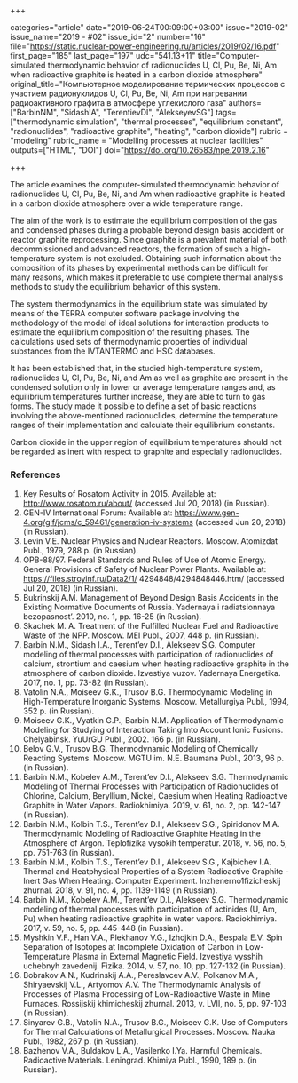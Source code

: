 +++

categories="article"
date="2019-06-24T00:09:00+03:00"
issue="2019-02"
issue_name="2019 - #02"
issue_id="2"
number="16"
file="https://static.nuclear-power-engineering.ru/articles/2019/02/16.pdf"
first_page="185"
last_page="197"
udc="541.13+11"
title="Computer-simulated thermodynamic behavior of radionuclides U, Cl, Pu, Be, Ni, Am when radioactive graphite is heated in a carbon dioxide atmosphere"
original_title="Компьютерное моделирование термических процессов с участием радионуклидов U, Cl, Pu, Be, Ni, Am при нагревании радиоактивного графита в атмосфере углекислого газа"
authors=["BarbinNM", "SidashIA", "TerentievDI", "AlekseyevSG"]
tags=["thermodynamic simulation", "thermal processes", "equilibrium constant", "radionuclides", "radioactive graphite", "heating", "carbon dioxide"]
rubric = "modeling"
rubric_name = "Modelling processes at nuclear facilities"
outputs=["HTML", "DOI"]
doi="https://doi.org/10.26583/npe.2019.2.16"

+++

The article examines the computer-simulated thermodynamic behavior of radionuclides U, Cl, Pu, Be, Ni, and Am when radioactive graphite is heated in a carbon dioxide atmosphere over a wide temperature range.

The aim of the work is to estimate the equilibrium composition of the gas and condensed phases during a probable beyond design basis accident or reactor graphite reprocessing. Since graphite is a prevalent material of both decommissioned and advanced reactors, the formation of such a high-temperature system is not excluded. Obtaining such information about the composition of its phases by experimental methods can be difficult for many reasons, which makes it preferable to use complete thermal analysis methods to study the equilibrium behavior of this system.

The system thermodynamics in the equilibrium state was simulated by means of the TERRA computer software package involving the methodology of the model of ideal solutions for interaction products to estimate the equilibrium composition of the resulting phases. The calculations used sets of thermodynamic properties of individual substances from the IVTANTERMO and HSC databases.

It has been established that, in the studied high-temperature system, radionuclides U, Cl, Pu, Be, Ni, and Am as well as graphite are present in the condensed solution only in lower or average temperature ranges and, as equilibrium temperatures further increase, they are able to turn to gas forms. The study made it possible to define a set of basic reactions involving the above-mentioned radionuclides, determine the temperature ranges of their implementation and calculate their equilibrium constants.

Carbon dioxide in the upper region of equilibrium temperatures should not be regarded as inert with respect to graphite and especially radionuclides.

### References

1. Key Results of Rosatom Activity in 2015. Available at: http://www.rosatom.ru/about/ (accessed Jul 20, 2018) (in Russian).
2. GEN-IV International Forum: Available at: https://www.gen-4.org/gif/jcms/c_59461/generation-iv-systems (accessed Jun 20, 2018) (in Russian).
3. Levin V.Е. Nuclear Physics and Nuclear Reactors. Moscow. Atomizdat Publ., 1979, 288 p. (in Russian).
4. OPB-88/97. Federal Standards and Rules of Use of Atomic Energy. General Provisions of Safety of Nuclear Power Plants. Available at: https://files.stroyinf.ru/Data2/1/ 4294848/4294848446.htm/ (accessed Jul 20, 2018) (in Russian).
5. Bukrinskij A.M. Management of Beyond Design Basis Accidents in the Existing Normative Documents of Russia. Yadernaya i radiatsionnaya bezopasnost’. 2010, no. 1, pp. 16-25 (in Russian).
6. Skachek M. A. Treatment of the Fulfilled Nuclear Fuel and Radioactive Waste of the NPP. Moscow. MEI Publ., 2007, 448 p. (in Russian).
7. Barbin N.M., Sidash I.A., Terent’ev D.I., Alekseev S.G. Computer modeling of thermal processes with participation of radionuclides of calcium, strontium and caesium when heating radioactive graphite in the atmosphere of carbon dioxide. Izvestiya vuzov. Yadernaya Energetika. 2017, no. 1, pp. 73-82 (in Russian).
8. Vatolin N.A., Moiseev G.K., Trusov B.G. Thermodynamic Modeling in High-Temperature Inorganic Systems. Moscow. Metallurgiya Publ., 1994, 352 p. (in Russian).
9. Moiseev G.K., Vyatkin G.P., Barbin N.M. Application of Thermodynamic Modeling for Studying of Interaction Taking Into Account Ionic Fusions. Chelyabinsk. YuUrGU Publ., 2002. 166 p. (in Russian).
10. Belov G.V., Trusov B.G. Thermodynamic Modeling of Chemically Reacting Systems. Moscow. MGTU im. N.E. Baumana Publ., 2013, 96 p. (in Russian).
11. Barbin N.M., Kobelev A.M., Terent’ev D.I., Alekseev S.G. Thermodynamic Modeling of Thermal Processes with Participation of Radionuclides of Chlorine, Calcium, Beryllium, Nickel, Caesium when Heating Radioactive Graphite in Water Vapors. Radiokhimiya. 2019, v. 61, no. 2, pp. 142-147 (in Russian).
12. Barbin N.M., Kolbin T.S., Terent’ev D.I., Alekseev S.G., Spiridonov M.A. Thermodynamic Modeling of Radioactive Graphite Heating in the Atmosphere of Argon. Teplofizika vysokih temperatur. 2018, v. 56, no. 5, pp. 751-763 (in Russian).
13. Barbin N.M., Kolbin T.S., Terent’ev D.I., Alekseev S.G., Kajbichev I.A. Thermal and Heatphysical Properties of a System Radioactive Graphite - Inert Gas When Heating. Computer Experiment. Inzhenerno1fizicheskij zhurnal. 2018, v. 91, no. 4, pp. 1139-1149 (in Russian).
14. Barbin N.M., Kobelev A.M., Terent’ev D.I., Alekseev S.G. Thermodynamic modeling of thermal processes with participation of actinides (U, Am, Pu) when heating radioactive graphite in water vapors. Radiokhimiya. 2017, v. 59, no. 5, pp. 445-448 (in Russian).
15. Myshkin V.F., Han V.A., Plekhanov V.G., Izhojkin D.A., Bespala Е.V. Spin Separation of Isotopes at Incomplete Oxidation of Carbon in Low-Temperature Plasma in External Magnetic Field. Izvestiya vysshih uchebnyh zavedenij. Fizika. 2014, v. 57, no. 10, pp. 127-132 (in Russian).
16. Bobrakov A.N., Kudrinskij A.A., Pereslavcev A.V., Polkanov M.A., Shiryaevskij V.L., Artyomov A.V. The Thermodynamic Analysis of Processes of Plasma Processing of Low-Radioactive Waste in Mine Furnaces. Rossijskij khimicheskij zhurnal. 2013, v. LVII, no. 5, pp. 97-103 (in Russian).
17. Sinyarev G.B., Vatolin N.A., Trusov B.G., Moiseev G.K. Use of Computers for Thermal Calculations of Metallurgical Processes. Moscow. Nauka Publ., 1982, 267 p. (in Russian).
18. Bazhenov V.A., Buldakov L.A., Vasilenko I.Ya. Harmful Chemicals. Radioactive Materials. Leningrad. Khimiya Publ., 1990, 189 p. (in Russian).